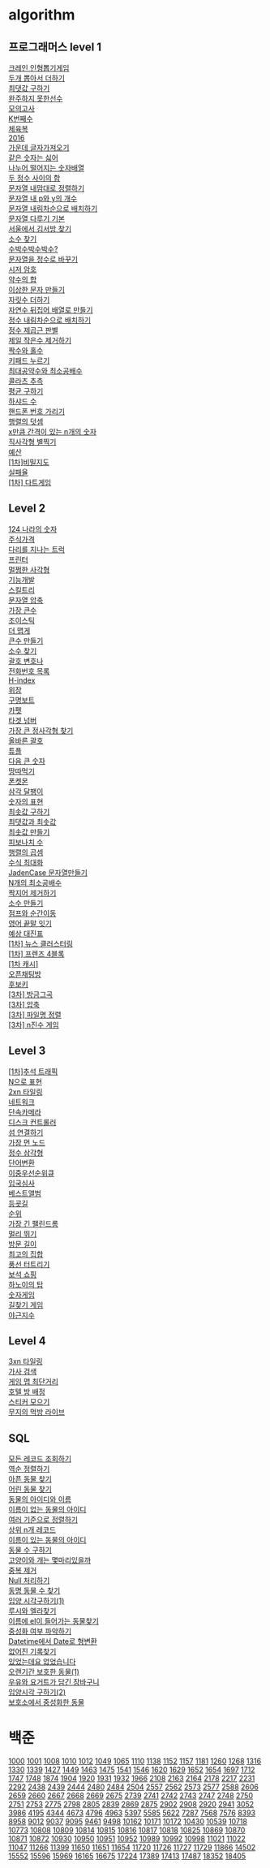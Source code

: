# algorithm



## 프로그래머스 level 1 ##

[크레인 인형뽑기게임](https://github.com/roche-MH/algori/blob/master/%ED%94%84%EB%A1%9C%EA%B7%B8%EB%9E%98%EB%A8%B8%EC%8A%A4/%ED%94%84%EB%A1%9C%EA%B7%B8%EB%9E%98%EB%A8%B8%EC%8A%A4%20%ED%81%AC%EB%A0%88%EC%9D%B8%20%EC%9D%B8%ED%98%95%EB%BD%91%EA%B8%B0%20%EA%B2%8C%EC%9E%84.md)<br /> [두개 뽑아서 더하기]()<br /> [최댓값 구하기]()<br /> [완주하지 못한선수]()<br /> [모의고사]()<br /> [K번째수]()<br /> [체육복]()<br /> [2016]()<br /> [가운데 글자가져오기]()<br /> [같은 숫자는 싫어]()<br /> [나누어 떨어지는 숫자배열]()<br /> [두 정수 사이의 합]()<br /> [문자열 내맘대로 정렬하기]()<br /> [문자열 내 p와 y의 개수]()<br /> [문자열 내림차순으로 배치하기]()<br /> [문자열 다루기 기본]()<br />  [서울에서 김서방 찾기]()<br /> [소수 찾기]()<br /> [수박수박수박수?]()<br /> [문자열을 정수로 바꾸기]()<br /> [시저 암호]()<br /> [약수의 합]()<br /> [이상한 문자 만들기]()<br /> [자릿수 더하기]()<br /> [자연수 뒤집어 배열로 만들기]()<br /> [정수 내림차순으로 배치하기]()<br /> [정수 제곱근 판별]()<br /> [제일 작은수 제거하기]()<br /> [짝수와 홀수]()<br /> [키패드 누르기]()<br /> [최대공약수와 최소공배수]()<br /> [콜라츠 추측]()<br /> [평균 구하기]()<br /> [하샤드 수]()<br /> [핸드폰 번호 가리기]()<br /> [행렬의 덧셈]()<br /> [x만큼 간격이 있는 n개의 숫자]()<br /> [직사각형 별찍기]()<br /> [예산]()<br /> [[1차]비밀지도]()<br /> [실패율]()<br /> [[1차] 다트게임]()



## Level 2

[124 나라의 숫자](https://github.com/roche-MH/algori/blob/master/%ED%94%84%EB%A1%9C%EA%B7%B8%EB%9E%98%EB%A8%B8%EC%8A%A4/%ED%94%84%EB%A1%9C%EA%B7%B8%EB%9E%98%EB%A8%B8%EC%8A%A4%20124%20%EB%82%98%EB%9D%BC%EC%9D%98%20%EC%88%AB%EC%9E%90.md)<br /> [주식가격](https://github.com/roche-MH/algori/blob/master/%ED%94%84%EB%A1%9C%EA%B7%B8%EB%9E%98%EB%A8%B8%EC%8A%A4/%ED%94%84%EB%A1%9C%EA%B7%B8%EB%9E%98%EB%A8%B8%EC%8A%A4%20%EC%A3%BC%EC%8B%9D%EA%B0%80%EA%B2%A9.md)<br /> [다리를 지나는 트럭]()<br /> [프린터]()<br /> [멀쩡한 사각형]()<br /> [기능개발]()<br /> [스킬트리]()<br /> [문자열 압축]()<br /> [가장 큰수]()<br /> [조이스틱]()<br /> [더 맵게]()<br /> [큰수 만들기]()<br /> [소수 찾기]()<br /> [괄호 변호나]()<br /> [전화번호 목록]()<br /> [H-index]()<br /> [위장]()<br /> [구명보트]()<br /> [카펫]()<br />  [타겟 넘버]()<br /> [가장 큰 정사각형 찾기]()<br /> [올바른 괄호]()<br /> [튜플]()<br /> [다음 큰 숫자]()<br /> [땅따먹기]()<br /> [폰켓몬]()<br /> [삼각 달팽이]()<br /> [숫자의 표현]()<br /> [최솟값 구하기]()<br /> [최댓값과 최솟값]()<br /> [최솟값 만들기]()<br /> [피보나치 수]()<br /> [행렬의 곱셈]()<br /> [수식 최대화]()<br />[JadenCase 문자열만들기]()<br /> [N개의 최소공배수]()<br /> [짝지어 제거하기]()<br /> [소수 만들기]()<br /> [점프와 순간이동]()<br /> [영어 끝말 잇기]()<br /> [예상 대진표]()<br /> [[1차] 뉴스 클러스터링]()<br /> [[1차] 프렌즈 4블록]()<br />[[1차 캐시]]()<br />[오픈채팅방]()<br /> [후보키]()<br /> [[3차] 방금그곡]()<br /> [[3차] 압축]()<br /> [[3차] 파일명 정렬]()<br /> [[3차] n진수 게임]()



## Level 3

[[1차]추석 트래픽]()<br /> [N으로 표현]()<br /> [2xn 타일링]()<br /> [네트워크]()<br /> [단속카메라]()<br /> [디스크 컨트롤러]()<br /> [섬 연결하기]()<br /> [가장 먼 노드]()<br /> [정수 삼각형]()<br /> [단어변환]()<br /> [이중우선순위큐]()<br /> [입국심사]()<br /> [베스트앨범]()<br /> [등굣길]()<br /> [순위]()<br /> [가장 긴 팰린드롬]()<br /> [멀리 뛰기]()<br /> [방문 길이]()<br /> [최고의 집합]()<br /> [풍선 터트리기]()<br /> [보석 쇼핑]()<br /> [하노이의 탑]()<br />  [숫자게임]()<br /> [길찾기 게임]() <br /> [야근지수]()



## Level 4

[3xn 타일링]()<br /> [가사 검색]()<br /> [게임 맵 최단거리]()<br /> [호텔 방 배정]()<br /> [스티커 모으기]()<br /> [무지의 먹방 라이브]()



## SQL

[모든 레코드 조회하기]()<br /> [역순 정렬하기]()<br /> [아픈 동물 찾기]()<br /> [어린 동물 찾기]()<br /> [동물의 아이디와 이름]()<br /> [이름이 없는 동물의 아이디]()<br /> [여러 기준으로 정렬하기]()<br /> [상위 n개 레코드]()<br /> [이름이 있는 동물의 아이디]()<br /> [동물 수 구하기]()<br /> [고양이와 개는 몇마리있을까]()<br /> [중복 제거]()<br /> [Null 처리하기]()<br />[ 동명 동물 수 찾기]()<br />[입양 시각구하기(1)]()<br /> [루시와 엘라찾기]()<br /> [이름에 el이 들어가는 동물찾기]()<br /> [중성화 여부 파악하기]()<br /> [Datetime에서 Date로 형변환]() <br /> [없어진 기록찾기]()<br /> [있었는데요 없었습니다]()<br /> [오랜기간 보호한 동물(1)]()<br /> [우유와 요거트가 담긴 장바구니]()<br /> [입양시각 구하기(2)]()<br /> [보호소에서 중성화한 동물]()<br />



# 백준

[1000](https://www.acmicpc.net/problem/1000) [1001](https://www.acmicpc.net/problem/1001) [1008](https://www.acmicpc.net/problem/1008) [1010](https://www.acmicpc.net/problem/1010) [1012](https://www.acmicpc.net/problem/1012) [1049](https://www.acmicpc.net/problem/1049) [1065](https://www.acmicpc.net/problem/1065) [1110](https://www.acmicpc.net/problem/1110) [1138](https://www.acmicpc.net/problem/1138) [1152](https://www.acmicpc.net/problem/1152) [1157](https://www.acmicpc.net/problem/1157) [1181](https://www.acmicpc.net/problem/1181) [1260](https://www.acmicpc.net/problem/1260) [1268](https://www.acmicpc.net/problem/1268) [1316](https://www.acmicpc.net/problem/1316) [1330](https://www.acmicpc.net/problem/1330) [1339](https://www.acmicpc.net/problem/1339) [1427](https://www.acmicpc.net/problem/1427) [1449](https://www.acmicpc.net/problem/1449) [1463](https://www.acmicpc.net/problem/1463) [1475](https://www.acmicpc.net/problem/1475) [1541](https://www.acmicpc.net/problem/1541) [1546](https://www.acmicpc.net/problem/1546) [1620](https://www.acmicpc.net/problem/1620) [1629](https://www.acmicpc.net/problem/1629) [1652](https://www.acmicpc.net/problem/1652) [1654](https://www.acmicpc.net/problem/1654) [1697](https://www.acmicpc.net/problem/1697) [1712](https://www.acmicpc.net/problem/1712) [1747](https://www.acmicpc.net/problem/1747) [1748](https://www.acmicpc.net/problem/1748) [1874](https://www.acmicpc.net/problem/1874) [1904](https://www.acmicpc.net/problem/1904) [1920](https://www.acmicpc.net/problem/1920) [1931](https://www.acmicpc.net/problem/1931) [1932](https://www.acmicpc.net/problem/1932) [1966](https://www.acmicpc.net/problem/1966) [2108](https://www.acmicpc.net/problem/2108) [2163](https://www.acmicpc.net/problem/2163) [2164](https://www.acmicpc.net/problem/2164) [2178](https://www.acmicpc.net/problem/2178) [2217](https://www.acmicpc.net/problem/2217) [2231](https://www.acmicpc.net/problem/2231) [2292](https://www.acmicpc.net/problem/2292) [2438](https://www.acmicpc.net/problem/2438) [2439](https://www.acmicpc.net/problem/2439) [2444](https://www.acmicpc.net/problem/2444) [2480](https://www.acmicpc.net/problem/2480) [2484](https://www.acmicpc.net/problem/2484) [2504](https://www.acmicpc.net/problem/2504) [2557](https://www.acmicpc.net/problem/2557) [2562](https://www.acmicpc.net/problem/2562) [2573](https://www.acmicpc.net/problem/2573) [2577](https://www.acmicpc.net/problem/2577) [2588](https://www.acmicpc.net/problem/2588) [2606](https://www.acmicpc.net/problem/2606) [2659](https://www.acmicpc.net/problem/2659) [2660](https://www.acmicpc.net/problem/2660) [2667](https://www.acmicpc.net/problem/2667) [2668](https://www.acmicpc.net/problem/2668) [2669](https://www.acmicpc.net/problem/2669) [2675](https://www.acmicpc.net/problem/2675) [2739](https://www.acmicpc.net/problem/2739) [2741](https://www.acmicpc.net/problem/2741) [2742](https://www.acmicpc.net/problem/2742) [2743](https://www.acmicpc.net/problem/2743) [2747](https://www.acmicpc.net/problem/2747) [2748](https://www.acmicpc.net/problem/2748) [2750](https://www.acmicpc.net/problem/2750) [2751](https://www.acmicpc.net/problem/2751) [2753](https://www.acmicpc.net/problem/2753) [2775](https://www.acmicpc.net/problem/2775) [2798](https://www.acmicpc.net/problem/2798) [2805](https://www.acmicpc.net/problem/2805) [2839](https://www.acmicpc.net/problem/2839) [2869](https://www.acmicpc.net/problem/2869) [2875](https://www.acmicpc.net/problem/2875) [2902](https://www.acmicpc.net/problem/2902) [2908](https://www.acmicpc.net/problem/2908) [2920](https://www.acmicpc.net/problem/2920) [2941](https://www.acmicpc.net/problem/2941) [3052](https://www.acmicpc.net/problem/3052) [3986](https://www.acmicpc.net/problem/3986) [4195](https://www.acmicpc.net/problem/4195) [4344](https://www.acmicpc.net/problem/4344) [4673](https://www.acmicpc.net/problem/4673) [4796](https://www.acmicpc.net/problem/4796) [4963](https://www.acmicpc.net/problem/4963) [5397](https://www.acmicpc.net/problem/5397) [5585](https://www.acmicpc.net/problem/5585) [5622](https://www.acmicpc.net/problem/5622) [7287](https://www.acmicpc.net/problem/7287) [7568](https://www.acmicpc.net/problem/7568) [7576](https://www.acmicpc.net/problem/7576) [8393](https://www.acmicpc.net/problem/8393) [8958](https://www.acmicpc.net/problem/8958) [9012](https://www.acmicpc.net/problem/9012) [9037](https://www.acmicpc.net/problem/9037) [9095](https://www.acmicpc.net/problem/9095) [9461](https://www.acmicpc.net/problem/9461) [9498](https://www.acmicpc.net/problem/9498) [10162](https://www.acmicpc.net/problem/10162) [10171](https://www.acmicpc.net/problem/10171) [10172](https://www.acmicpc.net/problem/10172) [10430](https://www.acmicpc.net/problem/10430) [10539](https://www.acmicpc.net/problem/10539) [10718](https://www.acmicpc.net/problem/10718) [10773](https://www.acmicpc.net/problem/10773) [10808](https://www.acmicpc.net/problem/10808) [10809](https://www.acmicpc.net/problem/10809) [10814](https://www.acmicpc.net/problem/10814) [10815](https://www.acmicpc.net/problem/10815) [10816](https://www.acmicpc.net/problem/10816) [10817](https://www.acmicpc.net/problem/10817) [10818](https://www.acmicpc.net/problem/10818) [10825](https://www.acmicpc.net/problem/10825) [10869](https://www.acmicpc.net/problem/10869) [10870](https://www.acmicpc.net/problem/10870) [10871](https://www.acmicpc.net/problem/10871) [10872](https://www.acmicpc.net/problem/10872) [10930](https://www.acmicpc.net/problem/10930) [10950](https://www.acmicpc.net/problem/10950) [10951](https://www.acmicpc.net/problem/10951) [10952](https://www.acmicpc.net/problem/10952) [10989](https://www.acmicpc.net/problem/10989) [10992](https://www.acmicpc.net/problem/10992) [10998](https://www.acmicpc.net/problem/10998) [11021](https://www.acmicpc.net/problem/11021) [11022](https://www.acmicpc.net/problem/11022) [11047](https://www.acmicpc.net/problem/11047) [11266](https://www.acmicpc.net/problem/11266) [11399](https://www.acmicpc.net/problem/11399) [11650](https://www.acmicpc.net/problem/11650) [11651](https://www.acmicpc.net/problem/11651) [11654](https://www.acmicpc.net/problem/11654) [11720](https://www.acmicpc.net/problem/11720) [11726](https://www.acmicpc.net/problem/11726) [11727](https://www.acmicpc.net/problem/11727) [11729](https://www.acmicpc.net/problem/11729) [11866](https://www.acmicpc.net/problem/11866) [14502](https://www.acmicpc.net/problem/14502) [15552](https://www.acmicpc.net/problem/15552) [15596](https://www.acmicpc.net/problem/15596) [15969](https://www.acmicpc.net/problem/15969) [16165](https://www.acmicpc.net/problem/16165) [16675](https://www.acmicpc.net/problem/16675) [17224](https://www.acmicpc.net/problem/17224) [17389](https://www.acmicpc.net/problem/17389) [17413](https://www.acmicpc.net/problem/17413) [17487](https://www.acmicpc.net/problem/17487) [18352](https://www.acmicpc.net/problem/18352) [18405](https://www.acmicpc.net/problem/18405)
